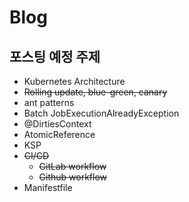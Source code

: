 # Blog

## 포스팅 예정 주제

- Kubernetes Architecture
- ~~Rolling update, blue-green, canary~~
- ant patterns
- Batch JobExecutionAlreadyException
- @DirtiesContext
- AtomicReference
- KSP
- ~~CI/CD~~
  - ~~GitLab workflow~~
  - ~~Github workflow~~
- Manifestfile
